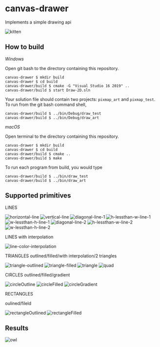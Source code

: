 # canvas-drawer

Implements a simple drawing api


![kitten](https://user-images.githubusercontent.com/55757317/111721123-a9e60380-8835-11eb-8aab-16636a07557f.png)


## How to build

*Windows*

Open git bash to the directory containing this repository.

```
canvas-drawer $ mkdir build
canvas-drawer $ cd build
canvas-drawer/build $ cmake -G "Visual Studio 16 2019" ..
canvas-drawer/build $ start Draw-2D.sln
```

Your solution file should contain two projects: `pixmap_art` and `pixmap_test`.
To run from the git bash command shell, 

```
canvas-drawer/build $ ../bin/Debug/draw_test
canvas-drawer/build $ ../bin/Debug/draw_art
```

*macOS*

Open terminal to the directory containing this repository.

```
canvas-drawer $ mkdir build
canvas-drawer $ cd build
canvas-drawer/build $ cmake ..
canvas-drawer/build $ make
```

To run each program from build, you would type

```
canvas-drawer/build $ ../bin/draw_test
canvas-drawer/build $ ../bin/draw_art
```

## Supported primitives

LINES

![horizontal-line](https://user-images.githubusercontent.com/55757317/111714345-d2ff9780-8827-11eb-9bc4-c685e3a8947f.png) ![vertical-line](https://user-images.githubusercontent.com/55757317/111714359-d7c44b80-8827-11eb-91eb-7f45533288c9.png) ![diagonal-line-1](https://user-images.githubusercontent.com/55757317/111714369-dbf06900-8827-11eb-9566-ce8613252e59.png) ![h-lessthan-w-line-1](https://user-images.githubusercontent.com/55757317/111714382-e3177700-8827-11eb-8f01-a8af2f8832a5.png) ![w-lessthan-h-line-1](https://user-images.githubusercontent.com/55757317/111714386-e9a5ee80-8827-11eb-84e2-b765edcf16b5.png) ![diagonal-line-2](https://user-images.githubusercontent.com/55757317/111714399-f0ccfc80-8827-11eb-8936-289ce6a09197.png) ![h-lessthan-w-line-2](https://user-images.githubusercontent.com/55757317/111714416-f9bdce00-8827-11eb-9bf6-f1530a0e2607.png) ![w-lessthan-h-line-2](https://user-images.githubusercontent.com/55757317/111714425-fcb8be80-8827-11eb-84bc-6d0fe70201ac.png)

LINES with interpolation

![line-color-interpolation](https://user-images.githubusercontent.com/55757317/111714944-2aeace00-8829-11eb-8ba4-ffc810c5b62e.png)

TRIANGLES
outlined/filled/with interpolation/2 triangles


![triangle-outlined](https://user-images.githubusercontent.com/55757317/111715487-499d9480-882a-11eb-9134-f39db15ff681.png) ![triangle-filled](https://user-images.githubusercontent.com/55757317/111715495-4c988500-882a-11eb-86c5-f2f8ead5e260.png) ![triangle](https://user-images.githubusercontent.com/55757317/111715542-6e920780-882a-11eb-8e48-b7cced73d299.png) ![quad](https://user-images.githubusercontent.com/55757317/111716316-21af3080-882c-11eb-9577-254a2a489c76.png)

CIRCLES
outlined/filled/gradient

![circleOutline](https://user-images.githubusercontent.com/55757317/111715989-73a38680-882b-11eb-8f0b-1f1d306b4c28.png) ![circleFilled](https://user-images.githubusercontent.com/55757317/111715992-7605e080-882b-11eb-9261-71ff342ed4ce.png) ![circleGradient](https://user-images.githubusercontent.com/55757317/111715994-7900d100-882b-11eb-9346-3fddf9cca8c6.png)

RECTANGLES

oulined/fileld

![rectangleOutlined](https://user-images.githubusercontent.com/55757317/111716466-7b175f80-882c-11eb-9d65-f181c20cf85a.png) ![rectangleFilled](https://user-images.githubusercontent.com/55757317/111716471-7e125000-882c-11eb-8ef8-68121296b3ed.png)

## Results

![owl](https://user-images.githubusercontent.com/55757317/111714170-79976880-8827-11eb-85b6-61d9dacf5a3e.png)
